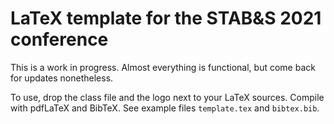 # LaTeX template for the STAB&S 2021 conference

This is a work in progress. Almost everything is functional, but come back for updates nonetheless.

To use, drop the class file and the logo next to your LaTeX sources. Compile with pdfLaTeX and BibTeX. See example files `template.tex` and `bibtex.bib`.
